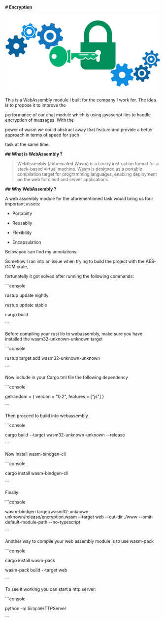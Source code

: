 **# Encryption**



![](./encryption.png)



This is a WebAssembly module I built for the company I work for. The idea is to propose it to improve the 

performance of our chat module which is using javascript libs to handle encryption of messages. With the 

power of wasm we could abstract away that feature and provide a better approach in terms of speed for such 

task at the same time.



**## What is WebAssembly ?**

> WebAssembly (abbreviated *Wasm*) is a binary instruction format for a stack-based virtual machine. Wasm is designed as a portable compilation target for programming languages, enabling deployment on the web for client and server applications.



**## Why WebAssembly ?**



A web assembly module for the aforementioned task would bring us four important assets:



- Portabilty

- Reusabily

- Flexibility

- Encapsulation



Below you can find my annotations.



Somehow I ran into an issue when trying to build the project with the AES-GCM crate, 

fortunatelly it got solved after running the following commands:



\```console

rustup update nightly

rustup update stable

cargo build

\```



Before compiling your rust lib to webassembly, make sure you have installed the wasm32-unknown-unknown target



\```console

rustup target add wasm32-unknown-unknown

\```



Now include in your Cargo.tml file the following dependency



\```console

getrandom = { version = "0.2", features = ["js"] }

\```



Then proceed to build into webassembly



\```console

cargo build --target wasm32-unknown-unknown --release

\```



Now install wasm-bindgen-cli



\```console

cargo install wasm-bindgen-cli   

\```



Finally:



\```console

wasm-bindgen target/wasm32-unknown-unknown/release/encryption.wasm --target web --out-dir ./www --omit-default-module-path --no-typescript

\```



Another way to compile your web assembly module is to use wasm-pack



\```console

cargo install wasm-pack  

wasm-pack build --target web 

\```



To see it working you can start a http server:



\```console

python -m SimpleHTTPServer

\```